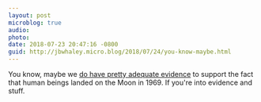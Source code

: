 ```yaml
---
layout: post
microblog: true
audio: 
photo: 
date: 2018-07-23 20:47:16 -0800
guid: http://jbwhaley.micro.blog/2018/07/24/you-know-maybe.html
---
```

You know, maybe we [do have pretty adequate evidence](https://www.scribd.com/doc/76882844/Clouds-Across-the-Moon) to support the fact that human beings landed on the Moon in 1969. If you're into evidence and stuff.
